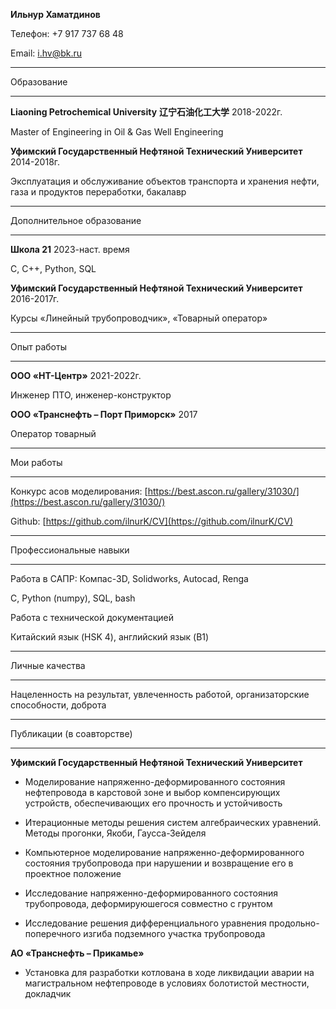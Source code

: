 **Ильнур Хаматдинов** 

Телефон: +7 917 737 68 48

Email: [i.hv@bk.ru](mailto:i.hv@bk.ru)
________________________________________________________________________

Образование
________________________________________________________________________

**Liaoning Petrochemical University** **辽宁石油化工大学** 2018-2022г.

Master of Engineering in Oil & Gas Well Engineering

**Уфимский Государственный Нефтяной Технический Университет** 2014-2018г.

Эксплуатация и обслуживание объектов транспорта и хранения нефти, газа и продуктов переработки, бакалавр
________________________________________________________________________

Дополнительное образование
________________________________________________________________________

**Школа 21** 2023-наст. время

C, C++, Python, SQL

**Уфимский Государственный Нефтяной Технический Университет** 2016-2017г.

Курсы «Линейный трубопроводчик», «Товарный оператор»
________________________________________________________________________

Опыт работы
________________________________________________________________________

**ООО «НТ-Центр»** 2021-2022г.

Инженер ПТО, инженер-конструктор

**ООО «Транснефть – Порт Приморск»** 2017

Оператор товарный
________________________________________________________________________

Мои работы  
________________________________________________________________________

Конкурс асов моделирования: [https://best.ascon.ru/gallery/31030/](https://best.ascon.ru/gallery/31030/)

Github: [https://github.com/ilnurK/CV](https://github.com/ilnurK/CV)
________________________________________________________________________
 
Профессиональные навыки
________________________________________________________________________

Работа в САПР: Компас-3D, Solidworks, Autocad, Renga

С, Python (numpy), SQL, bash

Работа с технической документацией

Китайский язык (HSK 4), английский язык (B1) 
________________________________________________________________________

Личные качества
________________________________________________________________________ 

Нацеленность на результат, увлеченность работой, организаторские способности, доброта
________________________________________________________________________

Публикации (в соавторстве)
________________________________________________________________________

**Уфимский Государственный Нефтяной Технический Университет**

-   Моделирование напряженно-деформированного состояния нефтепровода в карстовой зоне и выбор компенсирующих устройств, обеспечивающих его прочность и устойчивость
    
-   Итерационные методы решения систем алгебраических уравнений. Методы прогонки, Якоби, Гаусса-Зейделя
    
-   Компьютерное моделирование напряженно-деформированного состояния трубопровода при нарушении и возвращение его в проектное положение
    
-   Исследование напряженно-деформированного состояния трубопровода, деформируюшегося совместно с грунтом
    
-   Исследование решения дифференциального уравнения продольно-поперечного изгиба подземного участка трубопровода
    

**АО «Транснефть – Прикамье»**

-   Установка для разработки котлована в ходе ликвидации аварии на магистральном нефтепроводе в условиях болотистой местности, докладчик
